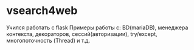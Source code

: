 # vsearch4web
Учился работать с flask
Примеры работы c: BD(mariaDB), менеджера контекста, декораторов, сессий(авторизации), try/except, многопоточность (Thread) и т.д.
